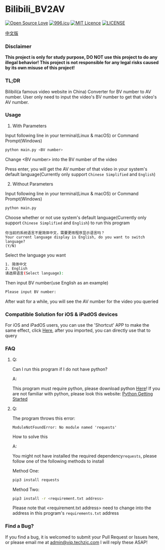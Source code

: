 # Bilibili_BV2AV
[![Open Source Love](https://badges.frapsoft.com/os/v1/open-source.svg?v=103)](https://github.com/ellerbrock/open-source-badges/)
[![996.icu](https://img.shields.io/badge/link-996.icu-red.svg)](https://996.icu)
[![MIT Licence](https://badges.frapsoft.com/os/mit/mit.svg?v=103)](https://opensource.org/licenses/mit-license.php)
[![LICENSE](https://img.shields.io/badge/license-Anti%20996-blue.svg)](https://github.com/996icu/996.ICU/blob/master/LICENSE)

[中文版](/README.md)

### Disclaimer

**This project is only for study purpose, DO NOT use this project to do any illegal behavior! This project is not responsible for any legal risks caused by its own misuse of this project!**

### TL;DR

Bilibili(a famous video website in China) Converter for BV number to AV number. User only need to input the video's BV number to get that video's AV number.

### Usage

1. With Parameters

Input following line in your terminal(Linux & macOS) or Command Prompt(Windows)

```bash
python main.py <BV number>
```

Change \<BV number\> into the BV number of the video

Press enter, you will get the AV number of that video in your system's default language(Currently only support `Chinese Simplified` and `English`)

2. Without Parameters

Input following line in your terminal(Linux & macOS) or Command Prompt(Windows)

```bash
python main.py
```
Choose whether or not use system's default language(Currently only support `Chinese Simplified` and `English`) to run this program
```
你当前的系统语言不是简体中文，需要更改程序显示语言吗？
Your current language display is English, do you want to switch language?
(Y/N)
```

Select the language you want

```bash
1. 简体中文
2. English
请选择语言(Select language):
```

Then input BV number(use English as an example)

```bash
Please input BV number:
```

After wait for a while, you will see the AV number for the video you queried

### Compatible Solution for iOS & iPadOS devices

For iOS and iPadOS users, you can use the \'Shortcut\' APP to make the same effect, click [Here](https://www.icloud.com/shortcuts/6e58cd63e3da4e888879b2f7b5f97bd7), after you imported, you can directly use that to query

### FAQ

1. Q:

   Can I run this program if I do not have python?

   A:

   This program must require python, please download python [Here](https://www.python.org/downloads/)! If you are not familiar with python, please look this website: [Python Getting Started](https://www.w3schools.com/python/python_getstarted.asp)

2. Q:

   The program throws this error: 

   `ModuleNotFoundError: No module named 'requests'`

   How to solve this

   A:

   You might not have installed the required dependency`requests`, please follow one of the following methods to install

   Method One:

   ```bash
   pip3 install requests
   ```

   Method Two:

   ```bash
   pip3 install -r <requirement.txt address>
   ```

   Please note that \<requirement.txt address> need to change into the address in this program's `requirements.txt` address



### Find a Bug?

If you find a bug, it is welcomed to submit your Pull Request or Issues here, or please email me at [admin@vip.techzjc.com](mailto:admin@vip.techzjc.com) I will reply these ASAP!

